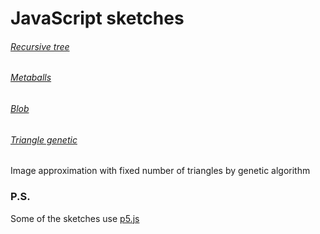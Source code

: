 # JavaScript sketches
###### [Recursive tree](tree/index.html)
###### [Metaballs](metaballs/index.html)
###### [Blob](blob/index.html)
###### [Triangle genetic](triangle_genetic/index.html)
 Image approximation with fixed number of triangles by genetic algorithm

### P.S.
Some of the sketches use [p5.js](https://p5js.org/)
